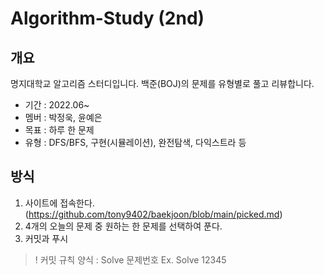 # Algorithm-Study (2nd)
## 개요
명지대학교 알고리즘 스터디입니다.
백준(BOJ)의 문제를 유형별로 풀고 리뷰합니다.
* 기간 : 2022.06~
* 멤버 : 박정욱, 윤예은
* 목표 : 하루 한 문제
* 유형 : DFS/BFS, 구현(시뮬레이션), 완전탐색, 다익스트라 등

## 방식
1. 사이트에 접속한다.(https://github.com/tony9402/baekjoon/blob/main/picked.md)
2. 4개의 오늘의 문제 중 원하는 한 문제를 선택하여 푼다.
3. 커밋과 푸시

> ! 커밋 규칙
> 양식 : Solve 문제번호
> Ex. Solve 12345